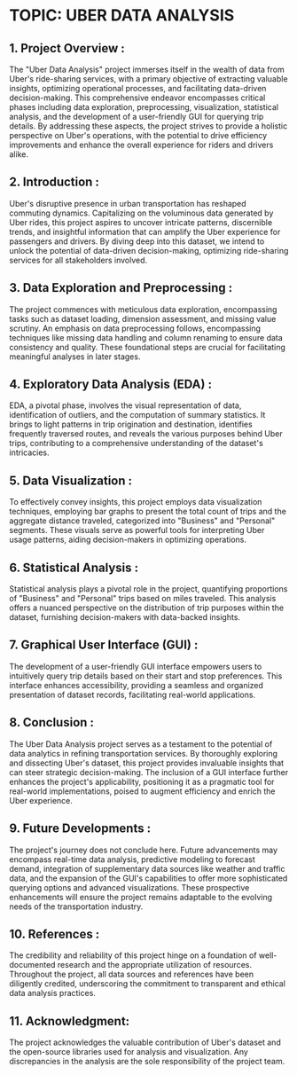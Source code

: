 # TOPIC: UBER DATA ANALYSIS

## 1. Project Overview : 
The "Uber Data Analysis" project immerses itself in the wealth of data from Uber's ride-sharing services, with a primary objective of extracting valuable insights, optimizing operational processes, and facilitating data-driven decision-making. This comprehensive endeavor encompasses critical phases including data exploration, preprocessing, visualization, statistical analysis, and the development of a user-friendly GUI for querying trip details. By addressing these aspects, the project strives to provide a holistic perspective on Uber's operations, with the potential to drive efficiency improvements and enhance the overall experience for riders and drivers alike.

## 2. Introduction : 
Uber's disruptive presence in urban transportation has reshaped commuting dynamics. Capitalizing on the voluminous data generated by Uber rides, this project aspires to uncover intricate patterns, discernible trends, and insightful information that can amplify the Uber experience for passengers and drivers. By diving deep into this dataset, we intend to unlock the potential of data-driven decision-making, optimizing ride-sharing services for all stakeholders involved.

## 3. Data Exploration and Preprocessing : 
The project commences with meticulous data exploration, encompassing tasks such as dataset loading, dimension assessment, and missing value scrutiny. An emphasis on data preprocessing follows, encompassing techniques like missing data handling and column renaming to ensure data consistency and quality. These foundational steps are crucial for facilitating meaningful analyses in later stages.

## 4. Exploratory Data Analysis (EDA) : 
EDA, a pivotal phase, involves the visual representation of data, identification of outliers, and the computation of summary statistics. It brings to light patterns in trip origination and destination, identifies frequently traversed routes, and reveals the various purposes behind Uber trips, contributing to a comprehensive understanding of the dataset's intricacies.

## 5. Data Visualization : 
To effectively convey insights, this project employs data visualization techniques, employing bar graphs to present the total count of trips and the aggregate distance traveled, categorized into "Business" and "Personal" segments. These visuals serve as powerful tools for interpreting Uber usage patterns, aiding decision-makers in optimizing operations.

## 6. Statistical Analysis : 
Statistical analysis plays a pivotal role in the project, quantifying proportions of "Business" and "Personal" trips based on miles traveled. This analysis offers a nuanced perspective on the distribution of trip purposes within the dataset, furnishing decision-makers with data-backed insights.

## 7. Graphical User Interface (GUI) : 
The development of a user-friendly GUI interface empowers users to intuitively query trip details based on their start and stop preferences. This interface enhances accessibility, providing a seamless and organized presentation of dataset records, facilitating real-world applications.

## 8. Conclusion : 
The Uber Data Analysis project serves as a testament to the potential of data analytics in refining transportation services. By thoroughly exploring and dissecting Uber's dataset, this project provides invaluable insights that can steer strategic decision-making. The inclusion of a GUI interface further enhances the project's applicability, positioning it as a pragmatic tool for real-world implementations, poised to augment efficiency and enrich the Uber experience.

## 9. Future Developments : 
The project's journey does not conclude here. Future advancements may encompass real-time data analysis, predictive modeling to forecast demand, integration of supplementary data sources like weather and traffic data, and the expansion of the GUI's capabilities to offer more sophisticated querying options and advanced visualizations. These prospective enhancements will ensure the project remains adaptable to the evolving needs of the transportation industry.

## 10. References : 
The credibility and reliability of this project hinge on a foundation of well-documented research and the appropriate utilization of resources. Throughout the project, all data sources and references have been diligently credited, underscoring the commitment to transparent and ethical data analysis practices.

## 11. Acknowledgment:
The project acknowledges the valuable contribution of Uber's dataset and the open-source libraries used for analysis and visualization. Any discrepancies in the analysis are the sole responsibility of the project team.
